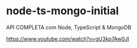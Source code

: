 # node-ts-mongo-initial
API COMPLETA com Node, TypeScript &amp; MongoDB

https://www.youtube.com/watch?v=gU3kp7Aw0JI
